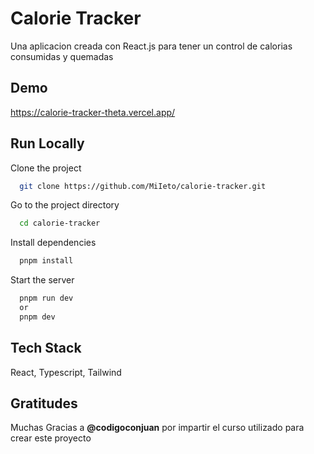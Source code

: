 
# Calorie Tracker

Una aplicacion creada con React.js para tener un control de calorias consumidas y quemadas


## Demo

https://calorie-tracker-theta.vercel.app/


## Run Locally

Clone the project

```bash
  git clone https://github.com/MiIeto/calorie-tracker.git
```

Go to the project directory

```bash
  cd calorie-tracker
```

Install dependencies

```bash
  pnpm install
```

Start the server

```bash
  pnpm run dev
  or
  pnpm dev
```


## Tech Stack

React, Typescript, Tailwind


## Gratitudes

Muchas Gracias a **@codigoconjuan** por impartir el curso utilizado para crear este proyecto
